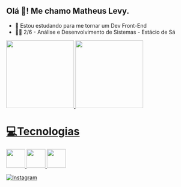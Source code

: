 ## Olá 👋! Me chamo Matheus Levy.

- 📘 Estou estudando para me tornar um Dev Front-End
- 👨‍💻 2/6 - Análise e Desenvolvimento de Sistemas - Estácio de Sá


<div>
  <a href="https://github.com/mthslevy">
  <img height="180em" src="https://github-readme-stats.vercel.app/api?username=mthslevy&theme=radical">
  <img height="180em" src="https://github-readme-stats.vercel.app/api/top-langs/?username=mthslevy&theme=radical">
</div>

<h1>💻Tecnologias</h1>
  <div>
     <img width="50px"  src="https://cdn.jsdelivr.net/gh/devicons/devicon/icons/html5/html5-original.svg">
     <img width="50px"  src="https://cdn.jsdelivr.net/gh/devicons/devicon/icons/css3/css3-original.svg">
     <img width="50px"  src="https://cdn.jsdelivr.net/gh/devicons/devicon/icons/javascript/javascript-original.svg">
  </div>

 
[![Instagram](https://img.shields.io/badge/Instagram-E4405F?style=for-the-badge&logo=instagram&logoColor=white)](https://www.instagram.com/mthslevy/)
  


